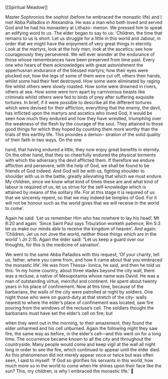 [[Spiritual Meadow]]
 
Master Sophronios the sophist (before he embraced the monastic life) and I met Abba Palladios in Alexandria. He was a man who both loved and served God and he had his monastery at Lithazo- menon. We pressed him to speak an edifying word to us. The elder began to say to us: ‘Children, the time that remains to us is short. Let us struggle for a little in this world and Jabour, in order that we might have the enjoyment of very great things in eternity. Look at the martyrs, look at the holy men, look at the ascetics; see how courageously they persevered. We will ever wonder at the endurance of those whose remembrances have been preserved from time past. Every one who hears of them acknowledges with great astonishment the spperhusnan endurance of the blessed martyrs; how their eyes were plucked out; how the legs of some of them were cut off, others their hands, whilst some had their feet destroyed. How some were eliminated by raging fire whilst others were slowly roasted. How some were drowned in rivers, others at sea. How some were torn apart by carnivorous beasts like criminals whilst others were fed to birds of prey after suffering exquisite tortures. In brief, if it were possible to describe all the different tortures which were devised for their affliction, everything that the enemy, the devil, has inflicted upon the martyrs and ascetics who loved God, it would be seen how much they endured and how they have wrestled, triumphing over the weakness of the flesh by the courage of the soul. They attained to those good things for which they hoped by counting them more worthy than the trials of this earthly life. This provides a demon- stration of the solid quality of their faith in two ways. On the one  
 
hand, that having endured a little, they now enjoy great benefits in eternity. On the other hand, that they so cheerfully endured the physical torments with which the adversary the devil afflicted them. If therefore we endure affliction and persevere, with the help of God, we shall be found to be friends of God indeed. And God will be with us, fighting shoulder to shoulder with us in the battle, greatly alleviating that which we must endure. My children, since we know what kind of times these are and what kind of labour is required of us, let us strive for the self-knowledge which is attained by means of the solitary life. For at this stage it is required of us that we sincerely repent, so that we may indeed be temples of God. For it will not be honour such as the world gives that we will receive in the world to come’.  
 
Again he said: ‘Let us remember Him who has nowhere to lay his head’, Mt 8:20 and again: ‘Since Saint Paul says Trbu/ation worketh patience, Rm 5:3 let us make our minds able to receive the kingdom of heaven’. And again: ‘Children, Jet us not Jove the world, neither those things which are in the world’ \ Jn 2:15. Again the elder said: “Let us keep a guard over our thoughts, for this is the medicine of salvation’.  
 
We went to the same Abba Palladios with this request; ‘Of your charity, tell us, father, where you came from, and how it came about that you embraced the monastic life’. He was from Thessa- lonica, he said, and then he told us this: ‘In my home country, about three stades beyond the city wall, there was a recluse, a native of Mesopotamia whose name was David. He was a man of outstanding virtue, merciful and continent. He spent about twenty years in his place of confinement. Now at this time, because of the barbarians, the walls of the city were patrolled at night by soldiers. One night those who were on guard-duty at that stretch of the city- walls nearest to where the elder’s place of confinement was located, saw fire pouring from the windows of the recluse’s cell. The soldiers thought the barbarians must have set the elder’s cell on fire; but  
 
when they went out in the morning, to their amazement, they found the elder unharmed and his cell unburned. Again the following night they saw fire, the same way as before, in the elder’s cell—and this went on for a long time. The occurrence became known to all the city and throughout the countryside. Many people would come and keep vigil at the wall all night long in order to see the fire, which continued to appear until the elder died. As this phenomenon did not merely appear once or twice but was often seen, I said to myself: ‘If God so glorifies his servants in this world, how much more so in the world to come when He shines upon their face like the sun? This, my children, is why I embraced the monastic life.’  
